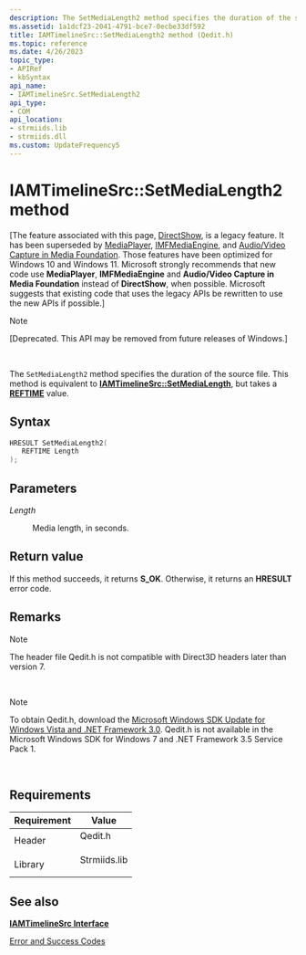 ```yaml
---
description: The SetMediaLength2 method specifies the duration of the source file. This method is equivalent to IAMTimelineSrc::SetMediaLength, but takes a REFTIME value.
ms.assetid: 1a1dcf23-2041-4791-bce7-0ecbe33df592
title: IAMTimelineSrc::SetMediaLength2 method (Qedit.h)
ms.topic: reference
ms.date: 4/26/2023
topic_type: 
- APIRef
- kbSyntax
api_name: 
- IAMTimelineSrc.SetMediaLength2
api_type: 
- COM
api_location: 
- strmiids.lib
- strmiids.dll
ms.custom: UpdateFrequency5
---
```


# IAMTimelineSrc::SetMediaLength2 method

\[The feature associated with this page, [DirectShow](/windows/win32/directshow/directshow), is a legacy feature. It has been superseded by [MediaPlayer](/uwp/api/Windows.Media.Playback.MediaPlayer), [IMFMediaEngine](/windows/win32/api/mfmediaengine/nn-mfmediaengine-imfmediaengine), and [Audio/Video Capture in Media Foundation](windows/win32/medfound/audio-video-capture-in-media-foundation). Those features have been optimized for Windows 10 and Windows 11. Microsoft strongly recommends that new code use **MediaPlayer**, **IMFMediaEngine** and **Audio/Video Capture in Media Foundation** instead of **DirectShow**, when possible. Microsoft suggests that existing code that uses the legacy APIs be rewritten to use the new APIs if possible.\]

> [!Note]  
> \[Deprecated. This API may be removed from future releases of Windows.\]

 

The `SetMediaLength2` method specifies the duration of the source file. This method is equivalent to [**IAMTimelineSrc::SetMediaLength**](iamtimelinesrc-setmedialength.md), but takes a [**REFTIME**](reftime.md) value.

## Syntax


```C++
HRESULT SetMediaLength2(
   REFTIME Length
);
```



## Parameters

<dl> <dt>

*Length* 
</dt> <dd>

Media length, in seconds.

</dd> </dl>

## Return value

If this method succeeds, it returns **S\_OK**. Otherwise, it returns an **HRESULT** error code.

## Remarks

> [!Note]  
> The header file Qedit.h is not compatible with Direct3D headers later than version 7.

 

> [!Note]  
> To obtain Qedit.h, download the [Microsoft Windows SDK Update for Windows Vista and .NET Framework 3.0](https://msdn.microsoft.com/windowsvista/bb980924.aspx). Qedit.h is not available in the Microsoft Windows SDK for Windows 7 and .NET Framework 3.5 Service Pack 1.

 

## Requirements



| Requirement | Value |
|--------------------|-----------------------------------------------------------------------------------------|
| Header<br/>  | <dl> <dt>Qedit.h</dt> </dl>      |
| Library<br/> | <dl> <dt>Strmiids.lib</dt> </dl> |



## See also

<dl> <dt>

[**IAMTimelineSrc Interface**](iamtimelinesrc.md)
</dt> <dt>

[Error and Success Codes](error-and-success-codes.md)
</dt> </dl>

 

 




